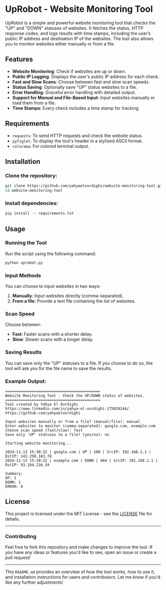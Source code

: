 # UpRobot - Website Monitoring Tool

UpRobot is a simple and powerful website monitoring tool that checks the "UP" and "DOWN" statuses of websites. It fetches the status, HTTP response codes, and logs results with time stamps, including the user’s public IP address and destination IP of the websites. The tool also allows you to monitor websites either manually or from a file.

## Features

- **Website Monitoring**: Check if websites are up or down.
- **Public IP Logging**: Displays the user's public IP address for each check.
- **Fast and Slow Scans**: Choose between fast and slow scan speeds.
- **Status Saving**: Optionally save "UP" status websites to a file.
- **Error Handling**: Graceful error handling with detailed output.
- **Support for Manual and File-Based Input**: Input websites manually or load them from a file.
- **Time Stamps**: Every check includes a time stamp for tracking.

## Requirements

- `requests`: To send HTTP requests and check the website status.
- `pyfiglet`: To display the tool's header in a stylized ASCII format.
- `colorama`: For colored terminal output.

## Installation

### Clone the repository:
```bash
git clone https://github.com/yahyaelourdighi/website-monitoring-tool.git
cd website-monitoring-tool
```

### Install dependencies:
```bash
pip install -r requirements.txt
```

## Usage

### Running the Tool

Run the script using the following command:

```bash
python uprobot.py
```

### Input Methods

You can choose to input websites in two ways:

1. **Manually**: Input websites directly (comma-separated).
2. **From a file**: Provide a text file containing the list of websites.

### Scan Speed

Choose between:

- **Fast**: Faster scans with a shorter delay.
- **Slow**: Slower scans with a longer delay.

### Saving Results

You can save only the "UP" statuses to a file. If you choose to do so, the tool will ask you for the file name to save the results.

### Example Output:

```
===========================================
Website Monitoring Tool - Check the UP/DOWN status of websites.
===========================================
Tool created by Yahya El Ourdighi
https://www.linkedin.com/in/yahya-el-ourdighi-175028244/
https://github.com/yahyaelourdighi

Input websites manually or from a file? (manual/file): manual
Enter websites to monitor (comma-separated): google.com, example.com
Choose scan speed (fast/slow): fast
Save only 'UP' statuses to a file? (yes/no): no

Starting website monitoring...

2024-11-13 15:30:22 | google.com | UP | 200 | SrcIP: 192.168.1.1 | DstIP: 142.250.183.78
2024-11-13 15:30:22 | example.com | DOWN | 404 | SrcIP: 192.168.1.1 | DstIP: 93.184.216.34

Summary:
UP: 1
DOWN: 1
ERROR: 0
```

## License

This project is licensed under the MIT License - see the [LICENSE](LICENSE) file for details.

---

### Contributing

Feel free to fork this repository and make changes to improve the tool. If you have any ideas or features you'd like to see, open an issue or create a pull request!

---

This `README.md` provides an overview of how the tool works, how to use it, and installation instructions for users and contributors. Let me know if you'd like any further adjustments!
